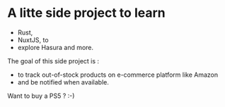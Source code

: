 
# A litte side project to learn

 * Rust, 
 * NuxtJS, to 
 * explore Hasura and more.

The goal of this side project is :

* to track out-of-stock products on e-commerce platform like Amazon 
* and be notified when available.

Want to buy a PS5 ? :-)